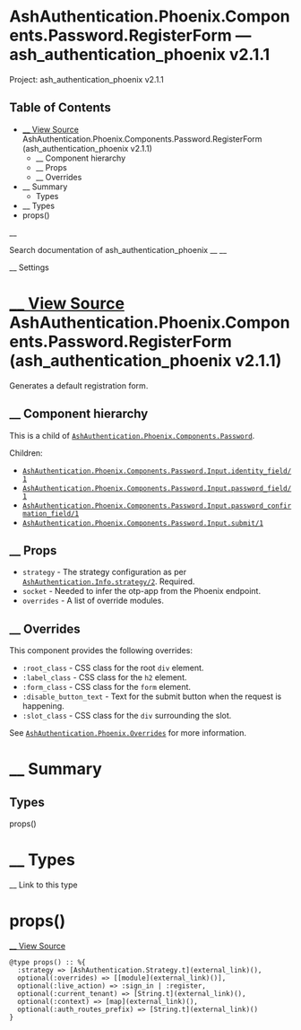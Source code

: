 # AshAuthentication.Phoenix.Components.Password.RegisterForm — ash_authentication_phoenix v2.1.1

Project: ash_authentication_phoenix v2.1.1

## Table of Contents

- [ __ View Source ](external_link) AshAuthentication.Phoenix.Components.Password.RegisterForm (ash_authentication_phoenix v2.1.1)
  - __ Component hierarchy
  - __ Props
  - __ Overrides
- __ Summary
  - Types
- __ Types
- props()

__

Search documentation of ash_authentication_phoenix __ __

__ Settings

#  [ __ View Source ](external_link) AshAuthentication.Phoenix.Components.Password.RegisterForm (ash_authentication_phoenix v2.1.1)

Generates a default registration form.

##  __ Component hierarchy

This is a child of [`AshAuthentication.Phoenix.Components.Password`](external_link).

Children:

  * [`AshAuthentication.Phoenix.Components.Password.Input.identity_field/1`](external_link)
  * [`AshAuthentication.Phoenix.Components.Password.Input.password_field/1`](external_link)
  * [`AshAuthentication.Phoenix.Components.Password.Input.password_confirmation_field/1`](external_link)
  * [`AshAuthentication.Phoenix.Components.Password.Input.submit/1`](external_link)



##  __ Props

  * `strategy` \- The strategy configuration as per [`AshAuthentication.Info.strategy/2`](external_link). Required.
  * `socket` \- Needed to infer the otp-app from the Phoenix endpoint.
  * `overrides` \- A list of override modules.



##  __ Overrides

This component provides the following overrides:

  * `:root_class` \- CSS class for the root `div` element.
  * `:label_class` \- CSS class for the `h2` element.
  * `:form_class` \- CSS class for the `form` element.
  * `:disable_button_text` \- Text for the submit button when the request is happening.
  * `:slot_class` \- CSS class for the `div` surrounding the slot.



See [`AshAuthentication.Phoenix.Overrides`](external_link) for more information.

#  __ Summary

##  Types

props()

#  __ Types

__ Link to this type

# props()

[ __ View Source ](external_link)
    
    
    @type props() :: %{
      :strategy => [AshAuthentication.Strategy.t](external_link)(),
      optional(:overrides) => [[module](external_link)()],
      optional(:live_action) => :sign_in | :register,
      optional(:current_tenant) => [String.t](external_link)(),
      optional(:context) => [map](external_link)(),
      optional(:auth_routes_prefix) => [String.t](external_link)()
    }
